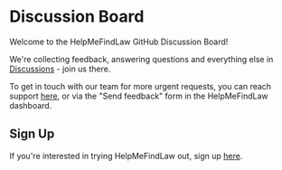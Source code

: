 # Discussion Board

Welcome to the HelpMeFindLaw GitHub Discussion Board!

We're collecting feedback, answering questions and everything else in [Discussions](https://github.com/helpmefindlaw/discussion/discussions) - join us there.

To get in touch with our team for more urgent requests, you can reach support [here](https://support.helpmefindlaw.com), or via the "Send feedback" form in the HelpMeFindLaw dashboard. 

## Sign Up

If you're interested in trying HelpMeFindLaw out, sign up [here](https://helpmefindlaw.com/auth/sign-up). 

